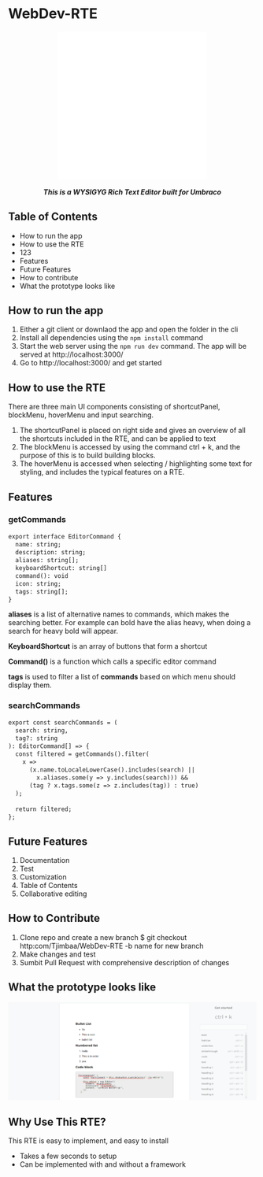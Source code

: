 # WebDev-RTE


<h5 align="center"><img width="300" src="https://github.com/Tjimbaa/mockjson/blob/main/umbraco_logo_white_1.png" alt="Umbraco logo">
  <p>This is a WYSIGYG Rich Text Editor built for Umbraco</p>
</h5>



## Table of Contents
* How to run the app
* How to use the RTE
* 123
* Features
* Future Features
* How to contribute
* What the prototype looks like

## How to run the app
1. Either a git client or downlaod the app and open the folder in the cli
2. Install all dependencies using the `npm install` command
3. Start the web server using the `npm run dev` command. The app will be served at http://localhost:3000/
4. Go to http://localhost:3000/ and get started

## How to use the RTE
There are three main UI components consisting of shortcutPanel, blockMenu, hoverMenu and input searching.
1. The shortcutPanel is placed on right side and gives an overview of all the shortcuts included in the RTE, and can be applied to text
2. The blockMenu is accessed by using the command ctrl + k, and the purpose of this is to build building blocks.
3. The hoverMenu is accessed when selecting / highlighting some text for styling, and includes the typical features on a RTE.

## Features

### getCommands
```
export interface EditorCommand {
  name: string;
  description: string;
  aliases: string[];
  keyboardShortcut: string[]
  command(): void
  icon: string;
  tags: string[];
}
``` 

**aliases** is a list of alternative names to commands, which makes the searching better. For example can bold have the alias heavy, when doing a search for heavy bold will appear.

**KeyboardShortcut** is an array of buttons that form a shortcut

**Command()** is a function which calls a specific editor command

**tags** is used to filter a list of **commands** based on which menu should display them.

### searchCommands
```
export const searchCommands = (
  search: string,
  tag?: string
): EditorCommand[] => {
  const filtered = getCommands().filter(
    x =>
      (x.name.toLocaleLowerCase().includes(search) ||
        x.aliases.some(y => y.includes(search))) &&
      (tag ? x.tags.some(z => z.includes(tag)) : true)
  );

  return filtered;
};
```

## Future Features
1. Documentation
2. Test
3. Customization
4. Table of Contents
5. Collaborative editing

## How to Contribute
1. Clone repo and create a new branch $ git checkout http:com/Tjimbaa/WebDev-RTE -b name for new branch
2. Make changes and test
3. Sumbit Pull Request with comprehensive description of changes

## What the prototype looks like
![Prototype image](https://github.com/Tjimbaa/mockjson/blob/main/rte.png)

## Why Use This RTE?
This RTE is easy to implement, and easy to install
* Takes a few seconds to setup
* Can be implemented with and without a framework
